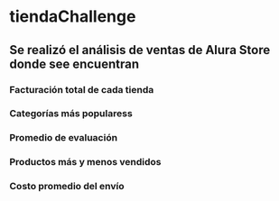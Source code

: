 # tiendaChallenge

## Se realizó el análisis de ventas de Alura Store donde see encuentran 
### Facturación total de cada tienda
### Categorías más popularess
### Promedio de evaluación 
### Productos más y menos vendidos 
### Costo promedio del envío
